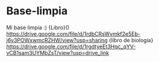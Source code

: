 # Base-limpia
Mi base limpia :)
 {Libro}()
 https://drive.google.com/file/d/1rdbCRsWvmkf2e5Eb-j6y3POWxwmcRZHW/view?usp=sharing
{libro de biologia}
https://drive.google.com/file/d/1rgdtyeEt3Hqc_qYV-vCB1sam3UYMbZsT/view?usp=drive_link
